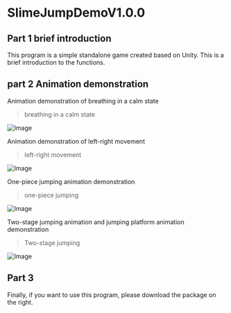 # SlimeJumpDemoV1.0.0


## Part 1 brief introduction
This program is a simple standalone game created based on Unity.
This is a brief introduction to the functions.


## part 2 Animation demonstration
Animation demonstration of breathing in a calm state
>breathing in a calm state
>
![Image](https://github.com/user-attachments/assets/495ae8c7-c062-4437-930c-8aad6af69865)


Animation demonstration of left-right movement
>left-right movement
>
![Image](https://github.com/user-attachments/assets/ce5c743e-3462-44af-b5c9-8b5b30e7e043)


One-piece jumping animation demonstration
>one-piece jumping
>
![Image](https://github.com/user-attachments/assets/06571690-5172-48e4-8165-2645102f6d43)


Two-stage jumping animation and jumping platform animation demonstration
>Two-stage jumping
>
![Image](https://github.com/user-attachments/assets/3d5c79e7-6644-4e99-8b33-43080db1b29c)


## Part 3
Finally, if you want to use this program, please download the package on the right.
